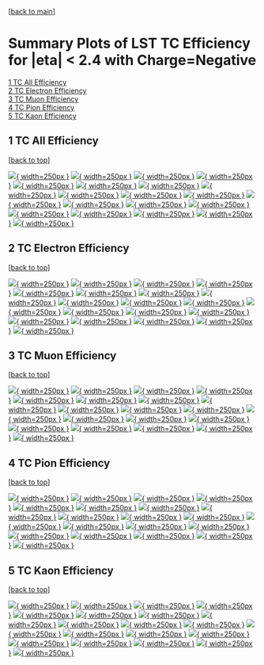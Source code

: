 [[back to main](./)]

# <a name="top"></a> Summary Plots of LST TC Efficiency for |eta| < 2.4 with Charge=Negative

[1 TC All Efficiency](#1)<br/>[2 TC Electron Efficiency](#2)<br/>[3 TC Muon Efficiency](#3)<br/>[4 TC Pion Efficiency](#4)<br/>[5 TC Kaon Efficiency](#5)<br/>



## <a name="1"></a> 1 TC All Efficiency

 [[back to top](#top)]

[![](../mtv/var/TC_loweta_0_-1_eff_pt.png){ width=250px }](TC_loweta_0_-1_eff_pt.html)
[![](../mtv/var/TC_loweta_0_-1_eff_ptzoom.png){ width=250px }](TC_loweta_0_-1_eff_ptzoom.html)
[![](../mtv/var/TC_loweta_0_-1_eff_ptlow.png){ width=250px }](TC_loweta_0_-1_eff_ptlow.html)
[![](../mtv/var/TC_loweta_0_-1_eff_ptlowzoom.png){ width=250px }](TC_loweta_0_-1_eff_ptlowzoom.html)
[![](../mtv/var/TC_loweta_0_-1_eff_ptmtv.png){ width=250px }](TC_loweta_0_-1_eff_ptmtv.html)
[![](../mtv/var/TC_loweta_0_-1_eff_ptmtvzoom.png){ width=250px }](TC_loweta_0_-1_eff_ptmtvzoom.html)
[![](../mtv/var/TC_loweta_0_-1_eff_eta.png){ width=250px }](TC_loweta_0_-1_eff_eta.html)
[![](../mtv/var/TC_loweta_0_-1_eff_etazoom.png){ width=250px }](TC_loweta_0_-1_eff_etazoom.html)
[![](../mtv/var/TC_loweta_0_-1_eff_etacoarse.png){ width=250px }](TC_loweta_0_-1_eff_etacoarse.html)
[![](../mtv/var/TC_loweta_0_-1_eff_etacoarsezoom.png){ width=250px }](TC_loweta_0_-1_eff_etacoarsezoom.html)
[![](../mtv/var/TC_loweta_0_-1_eff_phi.png){ width=250px }](TC_loweta_0_-1_eff_phi.html)
[![](../mtv/var/TC_loweta_0_-1_eff_phizoom.png){ width=250px }](TC_loweta_0_-1_eff_phizoom.html)
[![](../mtv/var/TC_loweta_0_-1_eff_phicoarse.png){ width=250px }](TC_loweta_0_-1_eff_phicoarse.html)
[![](../mtv/var/TC_loweta_0_-1_eff_phicoarsezoom.png){ width=250px }](TC_loweta_0_-1_eff_phicoarsezoom.html)
[![](../mtv/var/TC_loweta_0_-1_eff_dxy.png){ width=250px }](TC_loweta_0_-1_eff_dxy.html)
[![](../mtv/var/TC_loweta_0_-1_eff_dxycoarse.png){ width=250px }](TC_loweta_0_-1_eff_dxycoarse.html)
[![](../mtv/var/TC_loweta_0_-1_eff_dxycoarsezoom.png){ width=250px }](TC_loweta_0_-1_eff_dxycoarsezoom.html)
[![](../mtv/var/TC_loweta_0_-1_eff_dz.png){ width=250px }](TC_loweta_0_-1_eff_dz.html)
[![](../mtv/var/TC_loweta_0_-1_eff_dzcoarse.png){ width=250px }](TC_loweta_0_-1_eff_dzcoarse.html)
[![](../mtv/var/TC_loweta_0_-1_eff_dzcoarsezoom.png){ width=250px }](TC_loweta_0_-1_eff_dzcoarsezoom.html)


## <a name="2"></a> 2 TC Electron Efficiency

 [[back to top](#top)]

[![](../mtv/var/TC_loweta_11_-1_eff_pt.png){ width=250px }](TC_loweta_11_-1_eff_pt.html)
[![](../mtv/var/TC_loweta_11_-1_eff_ptzoom.png){ width=250px }](TC_loweta_11_-1_eff_ptzoom.html)
[![](../mtv/var/TC_loweta_11_-1_eff_ptlow.png){ width=250px }](TC_loweta_11_-1_eff_ptlow.html)
[![](../mtv/var/TC_loweta_11_-1_eff_ptlowzoom.png){ width=250px }](TC_loweta_11_-1_eff_ptlowzoom.html)
[![](../mtv/var/TC_loweta_11_-1_eff_ptmtv.png){ width=250px }](TC_loweta_11_-1_eff_ptmtv.html)
[![](../mtv/var/TC_loweta_11_-1_eff_ptmtvzoom.png){ width=250px }](TC_loweta_11_-1_eff_ptmtvzoom.html)
[![](../mtv/var/TC_loweta_11_-1_eff_eta.png){ width=250px }](TC_loweta_11_-1_eff_eta.html)
[![](../mtv/var/TC_loweta_11_-1_eff_etazoom.png){ width=250px }](TC_loweta_11_-1_eff_etazoom.html)
[![](../mtv/var/TC_loweta_11_-1_eff_etacoarse.png){ width=250px }](TC_loweta_11_-1_eff_etacoarse.html)
[![](../mtv/var/TC_loweta_11_-1_eff_etacoarsezoom.png){ width=250px }](TC_loweta_11_-1_eff_etacoarsezoom.html)
[![](../mtv/var/TC_loweta_11_-1_eff_phi.png){ width=250px }](TC_loweta_11_-1_eff_phi.html)
[![](../mtv/var/TC_loweta_11_-1_eff_phizoom.png){ width=250px }](TC_loweta_11_-1_eff_phizoom.html)
[![](../mtv/var/TC_loweta_11_-1_eff_phicoarse.png){ width=250px }](TC_loweta_11_-1_eff_phicoarse.html)
[![](../mtv/var/TC_loweta_11_-1_eff_phicoarsezoom.png){ width=250px }](TC_loweta_11_-1_eff_phicoarsezoom.html)
[![](../mtv/var/TC_loweta_11_-1_eff_dxy.png){ width=250px }](TC_loweta_11_-1_eff_dxy.html)
[![](../mtv/var/TC_loweta_11_-1_eff_dxycoarse.png){ width=250px }](TC_loweta_11_-1_eff_dxycoarse.html)
[![](../mtv/var/TC_loweta_11_-1_eff_dxycoarsezoom.png){ width=250px }](TC_loweta_11_-1_eff_dxycoarsezoom.html)
[![](../mtv/var/TC_loweta_11_-1_eff_dz.png){ width=250px }](TC_loweta_11_-1_eff_dz.html)
[![](../mtv/var/TC_loweta_11_-1_eff_dzcoarse.png){ width=250px }](TC_loweta_11_-1_eff_dzcoarse.html)
[![](../mtv/var/TC_loweta_11_-1_eff_dzcoarsezoom.png){ width=250px }](TC_loweta_11_-1_eff_dzcoarsezoom.html)


## <a name="3"></a> 3 TC Muon Efficiency

 [[back to top](#top)]

[![](../mtv/var/TC_loweta_13_-1_eff_pt.png){ width=250px }](TC_loweta_13_-1_eff_pt.html)
[![](../mtv/var/TC_loweta_13_-1_eff_ptzoom.png){ width=250px }](TC_loweta_13_-1_eff_ptzoom.html)
[![](../mtv/var/TC_loweta_13_-1_eff_ptlow.png){ width=250px }](TC_loweta_13_-1_eff_ptlow.html)
[![](../mtv/var/TC_loweta_13_-1_eff_ptlowzoom.png){ width=250px }](TC_loweta_13_-1_eff_ptlowzoom.html)
[![](../mtv/var/TC_loweta_13_-1_eff_ptmtv.png){ width=250px }](TC_loweta_13_-1_eff_ptmtv.html)
[![](../mtv/var/TC_loweta_13_-1_eff_ptmtvzoom.png){ width=250px }](TC_loweta_13_-1_eff_ptmtvzoom.html)
[![](../mtv/var/TC_loweta_13_-1_eff_eta.png){ width=250px }](TC_loweta_13_-1_eff_eta.html)
[![](../mtv/var/TC_loweta_13_-1_eff_etazoom.png){ width=250px }](TC_loweta_13_-1_eff_etazoom.html)
[![](../mtv/var/TC_loweta_13_-1_eff_etacoarse.png){ width=250px }](TC_loweta_13_-1_eff_etacoarse.html)
[![](../mtv/var/TC_loweta_13_-1_eff_etacoarsezoom.png){ width=250px }](TC_loweta_13_-1_eff_etacoarsezoom.html)
[![](../mtv/var/TC_loweta_13_-1_eff_phi.png){ width=250px }](TC_loweta_13_-1_eff_phi.html)
[![](../mtv/var/TC_loweta_13_-1_eff_phizoom.png){ width=250px }](TC_loweta_13_-1_eff_phizoom.html)
[![](../mtv/var/TC_loweta_13_-1_eff_phicoarse.png){ width=250px }](TC_loweta_13_-1_eff_phicoarse.html)
[![](../mtv/var/TC_loweta_13_-1_eff_phicoarsezoom.png){ width=250px }](TC_loweta_13_-1_eff_phicoarsezoom.html)
[![](../mtv/var/TC_loweta_13_-1_eff_dxy.png){ width=250px }](TC_loweta_13_-1_eff_dxy.html)
[![](../mtv/var/TC_loweta_13_-1_eff_dxycoarse.png){ width=250px }](TC_loweta_13_-1_eff_dxycoarse.html)
[![](../mtv/var/TC_loweta_13_-1_eff_dxycoarsezoom.png){ width=250px }](TC_loweta_13_-1_eff_dxycoarsezoom.html)
[![](../mtv/var/TC_loweta_13_-1_eff_dz.png){ width=250px }](TC_loweta_13_-1_eff_dz.html)
[![](../mtv/var/TC_loweta_13_-1_eff_dzcoarse.png){ width=250px }](TC_loweta_13_-1_eff_dzcoarse.html)
[![](../mtv/var/TC_loweta_13_-1_eff_dzcoarsezoom.png){ width=250px }](TC_loweta_13_-1_eff_dzcoarsezoom.html)


## <a name="4"></a> 4 TC Pion Efficiency

 [[back to top](#top)]

[![](../mtv/var/TC_loweta_211_-1_eff_pt.png){ width=250px }](TC_loweta_211_-1_eff_pt.html)
[![](../mtv/var/TC_loweta_211_-1_eff_ptzoom.png){ width=250px }](TC_loweta_211_-1_eff_ptzoom.html)
[![](../mtv/var/TC_loweta_211_-1_eff_ptlow.png){ width=250px }](TC_loweta_211_-1_eff_ptlow.html)
[![](../mtv/var/TC_loweta_211_-1_eff_ptlowzoom.png){ width=250px }](TC_loweta_211_-1_eff_ptlowzoom.html)
[![](../mtv/var/TC_loweta_211_-1_eff_ptmtv.png){ width=250px }](TC_loweta_211_-1_eff_ptmtv.html)
[![](../mtv/var/TC_loweta_211_-1_eff_ptmtvzoom.png){ width=250px }](TC_loweta_211_-1_eff_ptmtvzoom.html)
[![](../mtv/var/TC_loweta_211_-1_eff_eta.png){ width=250px }](TC_loweta_211_-1_eff_eta.html)
[![](../mtv/var/TC_loweta_211_-1_eff_etazoom.png){ width=250px }](TC_loweta_211_-1_eff_etazoom.html)
[![](../mtv/var/TC_loweta_211_-1_eff_etacoarse.png){ width=250px }](TC_loweta_211_-1_eff_etacoarse.html)
[![](../mtv/var/TC_loweta_211_-1_eff_etacoarsezoom.png){ width=250px }](TC_loweta_211_-1_eff_etacoarsezoom.html)
[![](../mtv/var/TC_loweta_211_-1_eff_phi.png){ width=250px }](TC_loweta_211_-1_eff_phi.html)
[![](../mtv/var/TC_loweta_211_-1_eff_phizoom.png){ width=250px }](TC_loweta_211_-1_eff_phizoom.html)
[![](../mtv/var/TC_loweta_211_-1_eff_phicoarse.png){ width=250px }](TC_loweta_211_-1_eff_phicoarse.html)
[![](../mtv/var/TC_loweta_211_-1_eff_phicoarsezoom.png){ width=250px }](TC_loweta_211_-1_eff_phicoarsezoom.html)
[![](../mtv/var/TC_loweta_211_-1_eff_dxy.png){ width=250px }](TC_loweta_211_-1_eff_dxy.html)
[![](../mtv/var/TC_loweta_211_-1_eff_dxycoarse.png){ width=250px }](TC_loweta_211_-1_eff_dxycoarse.html)
[![](../mtv/var/TC_loweta_211_-1_eff_dxycoarsezoom.png){ width=250px }](TC_loweta_211_-1_eff_dxycoarsezoom.html)
[![](../mtv/var/TC_loweta_211_-1_eff_dz.png){ width=250px }](TC_loweta_211_-1_eff_dz.html)
[![](../mtv/var/TC_loweta_211_-1_eff_dzcoarse.png){ width=250px }](TC_loweta_211_-1_eff_dzcoarse.html)
[![](../mtv/var/TC_loweta_211_-1_eff_dzcoarsezoom.png){ width=250px }](TC_loweta_211_-1_eff_dzcoarsezoom.html)


## <a name="5"></a> 5 TC Kaon Efficiency

 [[back to top](#top)]

[![](../mtv/var/TC_loweta_321_-1_eff_pt.png){ width=250px }](TC_loweta_321_-1_eff_pt.html)
[![](../mtv/var/TC_loweta_321_-1_eff_ptzoom.png){ width=250px }](TC_loweta_321_-1_eff_ptzoom.html)
[![](../mtv/var/TC_loweta_321_-1_eff_ptlow.png){ width=250px }](TC_loweta_321_-1_eff_ptlow.html)
[![](../mtv/var/TC_loweta_321_-1_eff_ptlowzoom.png){ width=250px }](TC_loweta_321_-1_eff_ptlowzoom.html)
[![](../mtv/var/TC_loweta_321_-1_eff_ptmtv.png){ width=250px }](TC_loweta_321_-1_eff_ptmtv.html)
[![](../mtv/var/TC_loweta_321_-1_eff_ptmtvzoom.png){ width=250px }](TC_loweta_321_-1_eff_ptmtvzoom.html)
[![](../mtv/var/TC_loweta_321_-1_eff_eta.png){ width=250px }](TC_loweta_321_-1_eff_eta.html)
[![](../mtv/var/TC_loweta_321_-1_eff_etazoom.png){ width=250px }](TC_loweta_321_-1_eff_etazoom.html)
[![](../mtv/var/TC_loweta_321_-1_eff_etacoarse.png){ width=250px }](TC_loweta_321_-1_eff_etacoarse.html)
[![](../mtv/var/TC_loweta_321_-1_eff_etacoarsezoom.png){ width=250px }](TC_loweta_321_-1_eff_etacoarsezoom.html)
[![](../mtv/var/TC_loweta_321_-1_eff_phi.png){ width=250px }](TC_loweta_321_-1_eff_phi.html)
[![](../mtv/var/TC_loweta_321_-1_eff_phizoom.png){ width=250px }](TC_loweta_321_-1_eff_phizoom.html)
[![](../mtv/var/TC_loweta_321_-1_eff_phicoarse.png){ width=250px }](TC_loweta_321_-1_eff_phicoarse.html)
[![](../mtv/var/TC_loweta_321_-1_eff_phicoarsezoom.png){ width=250px }](TC_loweta_321_-1_eff_phicoarsezoom.html)
[![](../mtv/var/TC_loweta_321_-1_eff_dxy.png){ width=250px }](TC_loweta_321_-1_eff_dxy.html)
[![](../mtv/var/TC_loweta_321_-1_eff_dxycoarse.png){ width=250px }](TC_loweta_321_-1_eff_dxycoarse.html)
[![](../mtv/var/TC_loweta_321_-1_eff_dxycoarsezoom.png){ width=250px }](TC_loweta_321_-1_eff_dxycoarsezoom.html)
[![](../mtv/var/TC_loweta_321_-1_eff_dz.png){ width=250px }](TC_loweta_321_-1_eff_dz.html)
[![](../mtv/var/TC_loweta_321_-1_eff_dzcoarse.png){ width=250px }](TC_loweta_321_-1_eff_dzcoarse.html)
[![](../mtv/var/TC_loweta_321_-1_eff_dzcoarsezoom.png){ width=250px }](TC_loweta_321_-1_eff_dzcoarsezoom.html)
